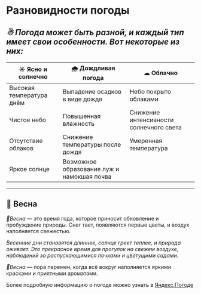 # Разновидности погоды

*☃ Погода может быть разной, и каждый тип имеет свои особенности. Вот некоторые из них:*
---

| ☀ Ясно и солнечно  |  🌧 Дождливая погода  | ☁ Облачно  |  
|---|---|---|
|Высокая температура днём   | Выпадение осадков в виде дождя  |Небо покрыто облаками  |
|Чистое небо  |Повышенная влажность   | Снижение интенсивности солнечного света  |
|Отсутствие облаков   |Снижение температуры после дождя |Умеренная температура  |
|Яркое солнце   |Возможное образование луж и намокшая почва   |   | 

---
## 🌷 Весна

*🌷Весна* — это время года, которое приносит обновление и пробуждение природы. Снег тает, появляются первые цветы, и воздух наполняется свежестью. 

*Весенние дни становятся длиннее, солнце греет теплее, и природа оживает. Это прекрасное время для прогулок на свежем воздухе, наблюдений за распускающимися почками и цветущими садами.* 

*🌷Весна* — пора перемен, когда всё вокруг наполняется яркими красками и приятными ароматами.

Более подробную информацию о погоде можно узнать в [Яндекс.Погоде](https://yandex.ru/pogoda/ru/details/running)

